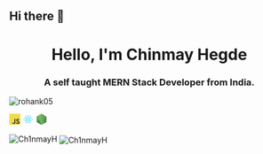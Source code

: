 ## Hi there 👋
<h1 align="center">Hello, I'm Chinmay Hegde</h1>
<h3 align="center">A self taught MERN Stack Developer from India.</h3>
<p align="left"> <img src="https://komarev.com/ghpvc/?username=rohank05&label=Profile%20views&color=0e75b6&style=flat" alt="rohank05" /> </p>

<code><img height="20" alt="javascript" src="https://raw.githubusercontent.com/github/explore/80688e429a7d4ef2fca1e82350fe8e3517d3494d/topics/javascript/javascript.png"></code>
<code><img height="20" alt="react" src="https://raw.githubusercontent.com/github/explore/80688e429a7d4ef2fca1e82350fe8e3517d3494d/topics/react/react.png"></code>
<code><img height="20" alt="nodejs" src="https://raw.githubusercontent.com/github/explore/80688e429a7d4ef2fca1e82350fe8e3517d3494d/topics/nodejs/nodejs.png"></code>    



<p><img align="left" src="https://github-readme-stats.vercel.app/api/top-langs?username=Ch1nmayH&show_icons=true&locale=en&layout=compact" alt="Ch1nmayH" /></p>

<p>&nbsp;<img align="center" src="https://github-readme-stats.vercel.app/api?username=Ch1nmayH&show_icons=true&locale=en" alt="Ch1nmayH" /></p>
<!--
**Ch1nmayH/Ch1nmayH** is a ✨ _special_ ✨ repository because its `README.md` (this file) appears on your GitHub profile.

Here are some ideas to get you started:

- 🔭 I’m currently working on ...
- 🌱 I’m currently learning ...
- 👯 I’m looking to collaborate on ...
- 🤔 I’m looking for help with ...
- 💬 Ask me about ...
- 📫 How to reach me: ...
- 😄 Pronouns: ...
- ⚡ Fun fact: ...
-->
